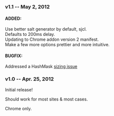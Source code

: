### v1.1 -- May 2, 2012

#### ADDED:

Use better salt generator by default, sjcl.  
Defaults to 200ms delay.  
Updating to Chrome addon version 2 manifest.  
Make a few more options prettier and more intuitive.  

#### BUGFIX: 

Addressed a HashMask [sizing issue](https://github.com/wyantb/HashMask/issues/26)

### v1.0 -- Apr. 25, 2012

Initial release!

Should work for most sites & most cases.

Chrome only.
